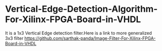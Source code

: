 # Vertical-Edge-Detection-Algorithm-For-Xilinx-FPGA-Board-in-VHDL
It is a 1x3 Vertical Edge detection filter.Here is a link to more generalized 3x3 filter https://github.com/sarthak-panda/Image-Filter-For-Xilinx-FPGA-Board-in-VHDL
